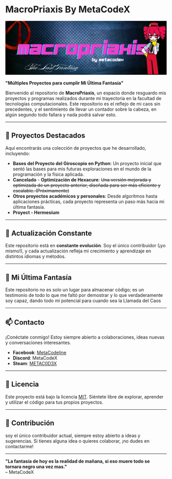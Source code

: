 # MacroPriaxis By MetaCodeX

![Banner](https://github.com/MetaCodeX/MacroPriaxis/blob/master/Banner.png) 

**"Múltiples Proyectos para cumplir Mi Última Fantasía"**


Bienvenido al repositorio de **MacroPriaxis**, un espacio donde resguardo mis proyectos y programas realizados durante mi trayectoria en la facultad de tecnologías computacionales. Este repositorio es el reflejo de mi caos sin precedentes, y el sentimiento de llevar un contador sobre la cabeza, en algún segundo todo fallara y nada podrá salvar esto.

---

## 📂 **Proyectos Destacados**

Aquí encontrarás una colección de proyectos que he desarrollado, incluyendo:

- **Bases del Proyecto del Giroscopio en Python**: Un proyecto inicial que sentó las bases para mis futuras exploraciones en el mundo de la programación y la física aplicada.
- **Cancelado** - **Optimización de Hexacure**: ~~Una versión mejorada y optimizada de un proyecto anterior, diseñada para ser más eficiente y escalable. (Próximamente)~~ 
- **Otros proyectos académicos y personales**: Desde algoritmos hasta aplicaciones prácticas, cada proyecto representa un paso más hacia mi última fantasía.
- **Proyect - Hermesium**

---

## 🚀 **Actualización Constante**

Este repositorio está en **constante evolución**. Soy el único contribuidor (¡yo mismo!), y cada actualización refleja mi crecimiento y aprendizaje en distintos idiomas y métodos.

---

## 🌌 **Mi Última Fantasía**

Este repositorio no es solo un lugar para almacenar código; es un testimonio de todo lo que me faltó por demostrar y lo que verdaderamente soy capaz, dando todo mi potencial para cuando sea la Llamada del Caos

---

## 📫 **Contacto**

¡Conéctate conmigo! Estoy siempre abierto a colaboraciones, ideas nuevas y conversaciones interesantes.

- **Facebook**: [MetaCodeline](https://www.facebook.com/MetaCodeline/)
- **Discord**: MetaCodeX
- **Steam**: [METAC0D3X](https://steamcommunity.com/id/METAC0D3X/)

---

## 📜 **Licencia**

Este proyecto está bajo la licencia [MIT](LICENSE). Siéntete libre de explorar, aprender y utilizar el código para tus propios proyectos.

---

## 🌟 **Contribución**

 soy el único contribuidor actual, siempre estoy abierto a ideas y sugerencias. Si tienes alguna idea o quieres colaborar, ¡no dudes en contactarme!

---

**"La fantasía de hoy es la realidad de mañana, si eso muere todo se tornara negro una vez mas."**  
– MetaCodeX
